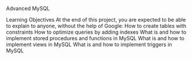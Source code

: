 Advanced MySQL

Learning Objectives
At the end of this project, you are expected to be able to explain to anyone, without the help of Google:
How to create tables with constraints
How to optimize queries by adding indexes
What is and how to implement stored procedures and functions in MySQL
What is and how to implement views in MySQL
What is and how to implement triggers in MySQL